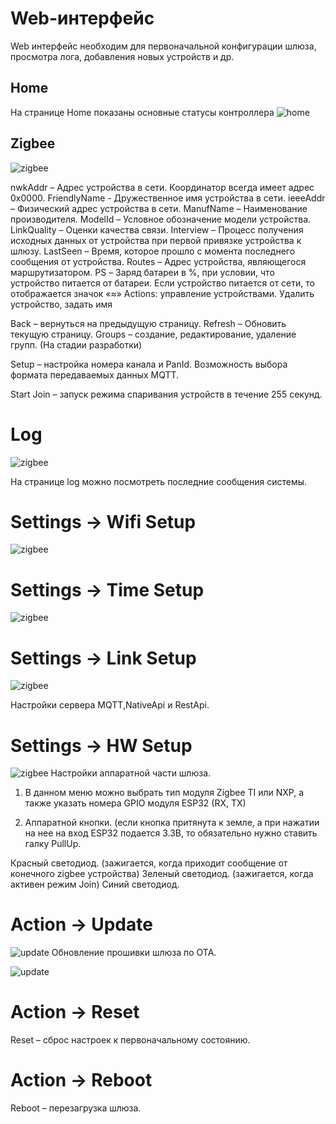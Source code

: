 # Web-интерфейс
Web интерфейс необходим для первоначальной конфигурации шлюза, просмотра лога, добавления новых устройств и др.

## Home
На странице  Home показаны основные статусы контроллера
![home](/img/slshome.png)


## Zigbee
![zigbee](/img/slszigbee.png)

nwkAddr – Адрес устройства в сети. Координатор всегда имеет адрес 0x0000. FriendlyName - Дружественное имя устройства в сети. ieeeAddr – Физический адрес устройства в сети. ManufName – Наименование производителя. ModelId – Условное обозначение модели устройства. LinkQuality – Оценки качества связи. Interview – Процесс получения исходных данных от устройства при первой привязке устройства к шлюзу. LastSeen – Время, которое прошло с момента последнего сообщения от устройства. Routes – Адрес устройства, являющегося маршрутизатором. PS – Заряд батареи в %, при условии, что устройство питается от батареи. Если устройство питается от сети, то отображается значок «≈» Actions: управление устройствами. Удалить устройство, задать имя

Back – вернуться на предыдущую страницу. Refresh – Обновить текущую страницу. Groups – создание, редактирование, удаление групп. (На стадии разработки)

Setup – настройка номера канала и PanId. Возможность выбора формата передаваемых данных MQTT.

Start Join – запуск режима спаривания устройств в течение 255 секунд.


# Log
![zigbee](/img/slslog2.png)

На странице log можно посмотреть последние сообщения системы.

# Settings -> Wifi Setup

![zigbee](/img/slswifi.png)


# Settings -> Time Setup

![zigbee](/img/slstime.png)


# Settings -> Link Setup

![zigbee](/img/slslink.png)

Настройки сервера MQTT,NativeApi и  RestApi.


# Settings -> HW Setup

![zigbee](/img/slssetuphw.png)
Настройки аппаратной части шлюза.


1) В данном меню можно выбрать тип модуля Zigbee TI или NXP, а также указать номера GPIO модуля ESP32 (RX, TX)

2) Аппаратной кнопки. (если кнопка притянута к земле, а при нажатии на нее на вход ESP32 подается 3.3В, то обязательно нужно ставить галку PullUp.

Красный светодиод. (зажигается, когда приходит сообщение от конечного zigbee устройства)
Зеленый светодиод. (зажигается, когда активен режим Join)
Синий светодиод.




# Action  -> Update

![update](/img/slsupdate.png)
Обновление прошивки шлюза по ОТА.

![update](/img/slsaction.png)
# Action  -> Reset
Reset – сброс настроек к первоначальному состоянию.



# Action  -> Reboot
Reboot – перезагрузка шлюза.

